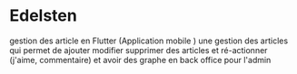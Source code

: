 # Edelsten
gestion des article en Flutter (Application mobile )
une gestion des articles qui permet de ajouter modifier supprimer des articles et ré-actionner (j'aime, commentaire) et avoir des graphe en back office pour l'admin
